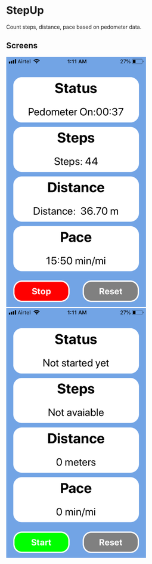 # StepUp
Count steps, distance, pace based on pedometer data.

## Screens
<img src="https://github.com/mahmudulshuvo/StepUp/blob/master/screen1.PNG" width="375" height="670">
<img src="https://github.com/mahmudulshuvo/StepUp/blob/master/screen2.PNG" width="375" height="670">
